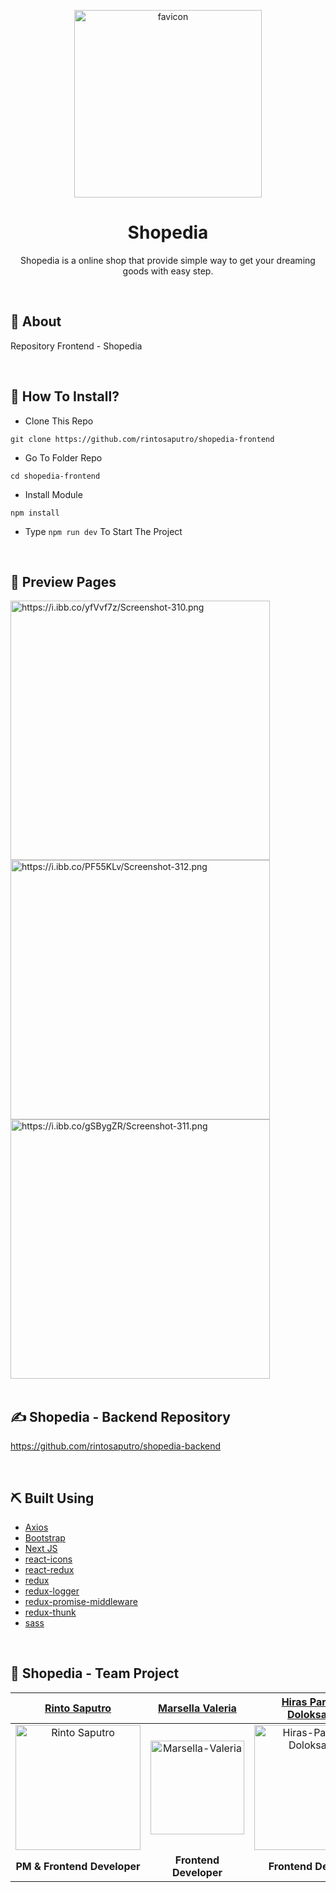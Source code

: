 <p align="center">
  <a href="https://i.ibb.co/ZH7XLMR">
  <img src="https://i.ibb.co/ZH7XLMR/logo.png" alt="favicon" width="300px"></a>
</p>
<div align="center">
<h1>Shopedia</h1>
<p>Shopedia is a online shop that provide simple way to get your dreaming goods with easy step.</p>
<br>
</div>

## 📍 About

Repository Frontend - Shopedia

<br>

## 📌 How To Install?

- Clone This Repo

```
git clone https://github.com/rintosaputro/shopedia-frontend
```

- Go To Folder Repo

```
cd shopedia-frontend
```

- Install Module

```
npm install
```

- Type ``` npm run dev ``` To Start The Project

<br>

## 🔎 Preview Pages

  <span>
  <a href="https://ibb.co/xC39Cdn">
    <img src="https://i.ibb.co/yfVvf7z/Screenshot-310.png" alt="https://i.ibb.co/yfVvf7z/Screenshot-310.png" width="415">
  </a>
  <a href="https://ibb.co/6r44zM7">
    <img src="https://i.ibb.co/PF55KLv/Screenshot-312.png" alt="https://i.ibb.co/PF55KLv/Screenshot-312.png" width="415">
  </a>
  <a href="https://ibb.co/pf92XjL">
    <img src="https://i.ibb.co/gSBygZR/Screenshot-311.png" alt="https://i.ibb.co/gSBygZR/Screenshot-311.png" width="415">
  </a>
    <br/>
  </span>

<br>

## ✍️ Shopedia - Backend Repository

<https://github.com/rintosaputro/shopedia-backend>

<br>

## ⛏️ Built Using

- [Axios](https://www.npmjs.com/package/axios)
- [Bootstrap](https://www.npmjs.com/package/bootstrap)
- [Next JS](https://www.npmjs.com/package/next)
- [react-icons](https://www.npmjs.com/package/react-icons)
- [react-redux](https://www.npmjs.com/package/react-redux)
- [redux](https://www.npmjs.com/package/redux)
- [redux-logger](https://www.npmjs.com/package/redux-logger)
- [redux-promise-middleware](https://www.npmjs.com/package/redux-promise-middleware)
- [redux-thunk](https://www.npmjs.com/package/redux-thunk)
- [sass](https://www.npmjs.com/package/sass)

<br>

## 🤝 Shopedia - Team Project

|[Rinto Saputro](https://github.com/rintosaputro)|[Marsella Valeria](https://github.com/marsellavaleria19)|[Hiras Parasian Doloksaribu](https://github.com/HirasParasian)|[Nabil Hardiansa](https://github.com/nhardiansa)|[Danang Firmantara](https://github.com/DanangFirmantara)|
| :----------------------------------------------------------------------------------------------------------------: | :-----------------------------------------------------------------------------------------------------------: | :------------------------------------------------------------------------------------------------------------------------------------------: | :----------------------------------------------------------------------------------------------------------------------: | :--------------------------------------------------------------------------------------------------------------------------------------------------: |
|<img src="https://i.ibb.co/2vGyL5d/Whats-App-Image-2022-03-15-at-13-35-40.jpg" alt="Rinto Saputro" width="200">|<img src="https://i.ibb.co/TYq4RZV/B612-20201102-234614-316.jpg" alt="Marsella-Valeria" width="150">|<img src="https://i.ibb.co/8MCYr53/mas-hiras.jpg" alt="Hiras-Parasian-Doloksaribu" width='200'>|<img src="https://i.ibb.co/C04t3Fw/IMG-20210702-163619-2.jpg" alt="Nabil Hardiansa" width="150">|<img src="https://i.ibb.co/89Y5PZ2/Whats-App-Image-2022-02-13-at-18-04-35.jpg" alt="Danang Firmantara" width='200'>|
|<b>PM & Frontend Developer</b>|<b>Frontend Developer</b>|<b>Frontend Developer</b>|<b>Backend Developer</b>|<b>Backend Developer</b>                                                               |
